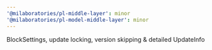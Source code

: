 ```yaml
---
'@milaboratories/pl-middle-layer': minor
'@milaboratories/pl-model-middle-layer': minor
---
```


BlockSettings, update locking, version skipping & detailed UpdateInfo
